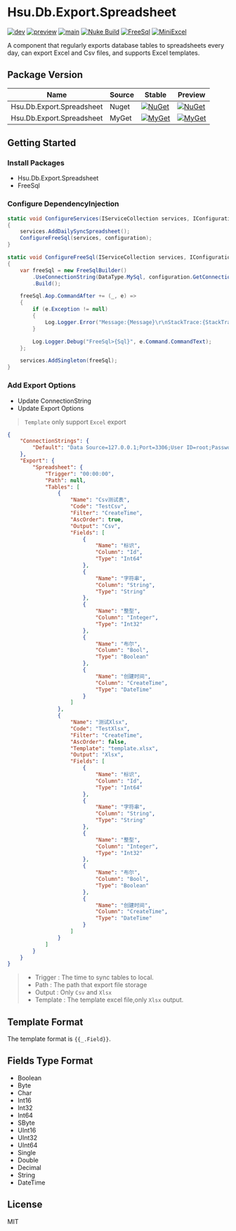 # Hsu.Db.Export.Spreadsheet

[![dev](https://github.com/hsu-net/db-export-spreadsheet/actions/workflows/build.yml/badge.svg?branch=dev)](https://github.com/hsu-net/db-export-spreadsheet/actions/workflows/build.yml)
[![preview](https://github.com/hsu-net/db-export-spreadsheet/actions/workflows/deploy.yml/badge.svg?branch=preview)](https://github.com/hsu-net/db-export-spreadsheet/actions/workflows/deploy.yml)
[![main](https://github.com/hsu-net/db-export-spreadsheet/actions/workflows/deploy.yml/badge.svg?branch=main)](https://github.com/hsu-net/db-export-spreadsheet/actions/workflows/deploy.yml)
[![Nuke Build](https://img.shields.io/badge/Nuke-Build-yellow.svg)](https://github.com/nuke-build/nuke)
[![FreeSql](https://img.shields.io/nuget/v/FreeSql?style=flat-square&label=FreeSql)](https://www.nuget.org/packages/FreeSql)
[![MiniExcel](https://img.shields.io/nuget/v/FreeSql?style=flat-square&label=MiniExcel)](https://www.nuget.org/packages/MiniExcel)

A component that regularly exports database tables to spreadsheets every day, can export Excel and Csv files, and supports Excel templates.

## Package Version

| Name | Source | Stable | Preview |
|---|---|---|---|
| Hsu.Db.Export.Spreadsheet | Nuget | [![NuGet](https://img.shields.io/nuget/v/Hsu.Db.Export.Spreadsheet?style=flat-square)](https://www.nuget.org/packages/Hsu.Db.Export.Spreadsheet) | [![NuGet](https://img.shields.io/nuget/vpre/Hsu.Db.Export.Spreadsheet?style=flat-square)](https://www.nuget.org/packages/Hsu.Db.Export.Spreadsheet) |
| Hsu.Db.Export.Spreadsheet | MyGet | [![MyGet](https://img.shields.io/myget/godsharp/v/Hsu.Db.Export.Spreadsheet?style=flat-square&label=myget)](https://www.myget.org/feed/godsharp/package/nuget/Hsu.Db.Export.Spreadsheet) | [![MyGet](https://img.shields.io/myget/godsharp/vpre/Hsu.Db.Export.Spreadsheet?style=flat-square&label=myget)](https://www.myget.org/feed/godsharp/package/nuget/Hsu.Db.Export.Spreadsheet) |

## Getting Started

### Install Packages

  - Hsu.Db.Export.Spreadsheet
  - FreeSql

### Configure DependencyInjection

  ```csharp
  static void ConfigureServices(IServiceCollection services, IConfiguration configuration)
  {
      services.AddDailySyncSpreadsheet();
      ConfigureFreeSql(services, configuration);
  }
  
  static void ConfigureFreeSql(IServiceCollection services, IConfiguration configuration)
  {
      var freeSql = new FreeSqlBuilder()
          .UseConnectionString(DataType.MySql, configuration.GetConnectionString("Default"))
          .Build();
  
      freeSql.Aop.CommandAfter += (_, e) =>
      {
          if (e.Exception != null)
          {
              Log.Logger.Error("Message:{Message}\r\nStackTrace:{StackTrace}", e.Exception.Message, e.Exception.StackTrace);
          }
  
          Log.Logger.Debug("FreeSql>{Sql}", e.Command.CommandText);
      };
  
      services.AddSingleton(freeSql);
  }
  ```

### Add Export Options

- Update ConnectionString
- Update Export Options

> `Template` only support `Excel` export

```json
{
    "ConnectionStrings": {
        "Default": "Data Source=127.0.0.1;Port=3306;User ID=root;Password=root;Initial Catalog=mysql;Charset=utf8;SslMode=none;Min pool size=1"
    },
    "Export": {
        "Spreadsheet": {
            "Trigger": "00:00:00",
            "Path": null,
            "Tables": [
                {
                    "Name": "Csv测试表",
                    "Code": "TestCsv",
                    "Filter": "CreateTime",
                    "AscOrder": true,
                    "Output": "Csv",
                    "Fields": [
                        {
                            "Name": "标识",
                            "Column": "Id",
                            "Type": "Int64"
                        },
                        {
                            "Name": "字符串",
                            "Column": "String",
                            "Type": "String"
                        },
                        {
                            "Name": "整型",
                            "Column": "Integer",
                            "Type": "Int32"
                        },
                        {
                            "Name": "布尔",
                            "Column": "Bool",
                            "Type": "Boolean"
                        },
                        {
                            "Name": "创建时间",
                            "Column": "CreateTime",
                            "Type": "DateTime"
                        }
                    ]
                },
                {
                    "Name": "测试Xlsx",
                    "Code": "TestXlsx",
                    "Filter": "CreateTime",
                    "AscOrder": false,
                    "Template": "template.xlsx",
                    "Output": "Xlsx",
                    "Fields": [
                        {
                            "Name": "标识",
                            "Column": "Id",
                            "Type": "Int64"
                        },
                        {
                            "Name": "字符串",
                            "Column": "String",
                            "Type": "String"
                        },
                        {
                            "Name": "整型",
                            "Column": "Integer",
                            "Type": "Int32"
                        },
                        {
                            "Name": "布尔",
                            "Column": "Bool",
                            "Type": "Boolean"
                        },
                        {
                            "Name": "创建时间",
                            "Column": "CreateTime",
                            "Type": "DateTime"
                        }
                    ]
                }
            ]
        }
    }
}
```

> - Trigger : The time to sync tables to local.
> - Path : The path that export file storage
> - Output : Only `Csv` and `Xlsx`
> - Template : The template excel file,only `Xlsx` output.

## Template Format

The template format is `{{_.Field}}`.

## Fields Type Format

- Boolean
- Byte
- Char
- Int16
- Int32
- Int64
- SByte
- UInt16
- UInt32
- UInt64
- Single
- Double
- Decimal
- String
- DateTime

## License

  MIT